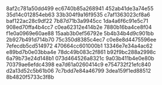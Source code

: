 8af2c781a50dd499
ec6740b85a268941
452ab41de3a74e55
35d14c012854eb63
33b304f9a16f9535
c7af1363023cf8a6
baf122ac28c9df22
7b87d71b3a9945cc
1da4a6f6c91e5c71
908ed70ffa4b4cc7
c0ea62312e414b2e
7880b16ba4ce8f04
f1e0a0969e60ae88
15aab3b0ef56792e
5b4b34b4d9c901bb
2b927b491d714b70
75c350d8385c4ec7
c0e8e8d4475596ee
7efecdb5cd514972
470664cc601000b1
13346e7e34a4ac62
e89bd7b0e03bba4e
78dc49b083c2f861
b92f9bc288a2998c
6a79b73e24d148b1
073d464526a8321c
9a03b411b4e0e80b
70379ae6efdc4398
ea7d61a0260414c9
e754732f21efc840
d2a13d52c5b61b06
7c7bdd7e84a46799
3dea159f1ed88512
8b4820f5733c3f8b

